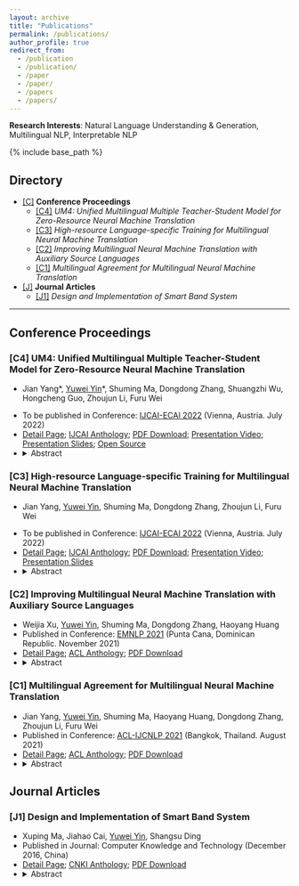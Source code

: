 ```yaml
---
layout: archive
title: "Publications"
permalink: /publications/
author_profile: true
redirect_from:
  - /publication
  - /publication/
  - /paper
  - /paper/
  - /papers
  - /papers/
---
```


<script src="https://polyfill.io/v3/polyfill.min.js?features=es6"></script>
<script id="MathJax-script" async src="https://cdn.jsdelivr.net/npm/mathjax@3/es5/tex-mml-chtml.js"></script>
<script> 
MathJax = {
  tex: {
    inlineMath: [['$', '$']],
    processEscapes: true
  }
};
</script>

**Research Interests**: Natural Language Understanding & Generation, Multilingual NLP, Interpretable NLP

<!-- {% if author.googlescholar %}
  You can also find my articles on <u><a href="{{author.googlescholar}}">my Google Scholar profile</a>.</u>
{% endif %} -->

{% include base_path %}

<!-- {% for post in site.publications reversed %}
  {% include archive-single.html %}
{% endfor %} -->

<h2 id="yyw-directory">Directory</h2>

<!-- - **Conference Proceedings** (<a href="#yyw-pub-conference">Jump</a>)
  - [C1] *Improving Multilingual Neural Machine Translation with Auxiliary Source Languages* (<a href="#yyw-pub-conference-MNMT-auxSource">Jump</a>)
  - [C2] *Multilingual Agreement for Multilingual Neural Machine Translation* (<a href="#yyw-pub-conference-MNMT-multiAgreement">Jump</a>)
- **Journal Articles** (<a href="#yyw-pub-journal">Jump</a>)
  - [J1] *Design and Implementation of Smart Band System* (<a href="#yyw-pub-journal-Smart-Band-System">Jump</a>) -->

- [[C]](#yyw-pub-conference) **Conference Proceedings**
  - [[C4]](#yyw-pub-conference-MNMT-UM4) *UM4: Unified Multilingual Multiple Teacher-Student Model for Zero-Resource Neural Machine Translation*
  - [[C3]](#yyw-pub-conference-MNMT-HLT) *High-resource Language-specific Training for Multilingual Neural Machine Translation*
  - [[C2]](#yyw-pub-conference-MNMT-auxSource) *Improving Multilingual Neural Machine Translation with Auxiliary Source Languages*
  - [[C1]](#yyw-pub-conference-MNMT-multiAgreement) *Multilingual Agreement for Multilingual Neural Machine Translation*
- [[J]](#yyw-pub-journal) **Journal Articles**
  - [[J1]](#yyw-pub-journal-Smart-Band-System) *Design and Implementation of Smart Band System*
<!-- - [[P]](#yyw-pub-preprints) **Preprints** -->
  <!-- - [[P1]](#yyw-pub-preprints-XNLP) *XNLP* -->

---

<h2 id="yyw-pub-conference">Conference Proceedings</h2>

<h3 id="yyw-pub-conference-MNMT-UM4">[C4] UM4: Unified Multilingual Multiple Teacher-Student Model for Zero-Resource Neural Machine Translation</h3>

<!-- * <a href="#yyw-directory">Back to Directory</a> -->
<!-- * <a href="#yyw-pub-conference">Back to Chapter Head</a> -->
- Jian Yang\*, <u>Yuwei Yin</u>\*, Shuming Ma, Dongdong Zhang, Shuangzhi Wu, Hongcheng Guo, Zhoujun Li, Furu Wei
<!-- - Published in Conference: [IJCAI-ECAI 2022](https://2021.emnlp.org/) (July 2022) -->
- To be published in Conference: [IJCAI-ECAI 2022](https://ijcai-22.org/) (Vienna, Austria. July 2022)
- [Detail Page](https://yuweiyin.github.io/publications/2022-07-23-IJCAI-MNMT-UM4); [IJCAI Anthology](https://www.ijcai.org/past_proceedings); [PDF Download](https://yuweiyin.github.io/files/publications/2022-07-23-IJCAI-MNMT-UM4.pdf); [Presentation Video](https://www.youtube.com/channel/UCNePN1NOOrODhapYR_-LlHA); [Presentation Slides](https://yuweiyin.github.io/files/publications/2022-07-23-IJCAI-MNMT-UM4-Slides.pdf); [Open Source](https://github.com/YuweiYin/UM4)
- <details><summary>Abstract</summary>Most translation tasks among languages belong to the zero-resource translation problem where parallel corpora are unavailable. Multilingual neural machine translation (MNMT) enables one-pass translation using shared semantic space for all languages compared to the two-pass pivot translation but often underperforms the pivot-based method. In this paper, we propose a novel method, named as <b>U</b>nified <b>M</b>ultilingual <b>M</b>ultiple teacher-student <b>M</b>odel for N<b>M</b>T (<b>UM4</b>). Our method unifies source-teacher, target-teacher, and pivot-teacher models to guide the student model for the zero-resource translation. The source teacher and target teacher force the student to learn the direct source to target translation by the distilled knowledge on both source and target sides. The monolingual corpus is further leveraged by the pivot-teacher model to enhance the student model. Experimental results demonstrate that our model of 72 directions significantly outperforms previous methods on the WMT benchmark.</details>


<h3 id="yyw-pub-conference-MNMT-HLT">[C3] High-resource Language-specific Training for Multilingual Neural Machine Translation</h3>

<!-- * <a href="#yyw-directory">Back to Directory</a> -->
<!-- * <a href="#yyw-pub-conference">Back to Chapter Head</a> -->
- Jian Yang, <u>Yuwei Yin</u>, Shuming Ma, Dongdong Zhang, Zhoujun Li, Furu Wei
<!-- - Published in Conference: [IJCAI-ECAI 2022](https://2021.emnlp.org/) (July 2022) -->
- To be published in Conference: [IJCAI-ECAI 2022](https://ijcai-22.org/) (Vienna, Austria. July 2022)
- [Detail Page](https://yuweiyin.github.io/publications/2022-07-23-IJCAI-MNMT-HLT); [IJCAI Anthology](https://www.ijcai.org/past_proceedings); [PDF Download](https://yuweiyin.github.io/files/publications/2022-07-23-IJCAI-MNMT-HLT.pdf); [Presentation Video](https://www.youtube.com/channel/UCNePN1NOOrODhapYR_-LlHA); [Presentation Slides](https://yuweiyin.github.io/files/publications/2022-07-23-IJCAI-MNMT-HLT-Slides.pdf)
- <details><summary>Abstract</summary>Multilingual neural machine translation (MNMT) trained in multiple language pairs has attracted considerable attention due to fewer model parameters and lower training costs by sharing knowledge among multiple languages. Nonetheless, multilingual training is plagued by language interference degeneration in shared parameters because of the negative interference among different translation directions, especially on high-resource languages. In this paper, we propose the multilingual translation model with the high-resource language-specific training (<b>HLT-MT</b>) to alleviate the negative interference, which adopts the two-stage training with the language-specific selection mechanism. Specifically, we first train the multilingual model only with the high-resource pairs and select the language-specific modules at the top of the decoder to enhance the translation quality of high-resource directions. Next, the model is further trained on all available corpora to transfer knowledge from high-resource languages (HRLs) to low-resource languages (LRLs). Experimental results show that HLT-MT outperforms various strong baselines on WMT-10 and OPUS-100 benchmarks. Furthermore, the analytic experiments validate the effectiveness of our method in mitigating the negative interference in multilingual training.</details>


<!-- - <a href="#yyw-directory">Back to Directory</a> -->
<!-- - [C1] *Improving Multilingual Neural Machine Translation with Auxiliary Source Languages* (<a href="#yyw-pub-conference-MNMT-auxSource">Jump</a>) -->
<!-- - [C2] *Multilingual Agreement for Multilingual Neural Machine Translation* (<a href="#yyw-pub-conference-MNMT-multiAgreement">Jump</a>) -->


<h3 id="yyw-pub-conference-MNMT-auxSource">[C2] Improving Multilingual Neural Machine Translation with Auxiliary Source Languages</h3>

<!-- * <a href="#yyw-directory">Back to Directory</a> -->
<!-- * <a href="#yyw-pub-conference">Back to Chapter Head</a> -->
- Weijia Xu, <u>Yuwei Yin</u>, Shuming Ma, Dongdong Zhang, Haoyang Huang
- Published in Conference: [EMNLP 2021](https://2021.emnlp.org/) (Punta Cana, Dominican Republic. November 2021)
- [Detail Page](https://yuweiyin.github.io/publications/2021-11-07-EMNLP-MNMT-auxSource); [ACL Anthology](https://aclanthology.org/2021.findings-emnlp.260/); [PDF Download](https://yuweiyin.github.io/files/publications/2021-11-07-EMNLP-MNMT-auxSource.pdf)
- <details><summary>Abstract</summary>Multilingual neural machine translation models typically handle one source language at a time. However, prior work has shown that translating from multiple source languages improves translation quality. Different from existing approaches on multi-source translation that are limited to the test scenario where parallel source sentences from multiple languages are available at inference time, we propose to improve multilingual translation in a more common scenario by exploiting synthetic source sentences from auxiliary languages. We train our model on synthetic multi-source corpora and apply random masking to enable flexible inference with single-source or bi-source inputs. Extensive experiments on Chinese/English-Japanese and a large-scale multilingual translation benchmark show that our model outperforms the multilingual baseline significantly by up to +4.0 BLEU with the largest improvements on low-resource or distant language pairs.</details>


<h3 id="yyw-pub-conference-MNMT-multiAgreement">[C1] Multilingual Agreement for Multilingual Neural Machine Translation</h3>

<!-- * <a href="#yyw-directory">Back to Directory</a> -->
<!-- * <a href="#yyw-pub-conference">Back to Chapter Head</a> -->
- Jian Yang, <u>Yuwei Yin</u>, Shuming Ma, Haoyang Huang, Dongdong Zhang, Zhoujun Li, Furu Wei
- Published in Conference: [ACL-IJCNLP 2021](https://2021.aclweb.org/) (Bangkok, Thailand. August 2021)
- [Detail Page](https://yuweiyin.github.io/publications/2021-08-02-ACL-MNMT-multiAgreement); [ACL Anthology](https://aclanthology.org/2021.acl-short.31/); [PDF Download](https://yuweiyin.github.io/files/publications/2021-08-02-ACL-MNMT-multiAgreement.pdf)
- <details><summary>Abstract</summary>Although multilingual neural machine translation (MNMT) enables multiple language translations, the training process is based on independent multilingual objectives. Most multilingual models can not explicitly exploit different language pairs to assist each other, ignoring the relationships among them. In this work, we propose a novel agreement-based method to encourage multilingual agreement among different translation directions, which minimizes the differences among them. We combine the multilingual training objectives with the agreement term by randomly substituting some fragments of the source language with their counterpart translations of auxiliary languages. To examine the effectiveness of our method, we conduct experiments on the multilingual translation task of 10 language pairs. Experimental results show that our method achieves significant improvements over the previous multilingual baselines.</details>



<h2 id="yyw-pub-journal">Journal Articles</h2>

<!-- - <a href="#yyw-directory">Back to Directory</a> -->
<!-- - [J1] *Design and Implementation of Smart Band System* (<a href="#yyw-pub-journal-Smart-Band-System">Jump</a>) -->

<h3 id="yyw-pub-journal-Smart-Band-System">[J1] Design and Implementation of Smart Band System</h3>

<!-- - <a href="#yyw-directory">Back to Directory</a> -->
<!-- - <a href="#yyw-pub-journal">Back to Chapter Head</a> -->
- Xuping Ma, Jiahao Cai, <u>Yuwei Yin</u>, Shangsu Ding
- Published in Journal: Computer Knowledge and Technology (December 2016, China)
- [Detail Page](https://yuweiyin.github.io/publications/2016-12-01-Smart-Band-System); [CNKI Anthology](https://www.cnki.com.cn/Article/CJFDTotal-DNZS201636043.htm); [PDF Download](https://yuweiyin.github.io/files/publications/2016-12-01-Smart-Band-System.pdf)
- <details><summary>Abstract</summary>Nowadays, health and intelligent medical are hotspot of the society. According to this, here puts forward a design and implementation of smart band system, focus on measuring the heart rate and the sports situation. The first part is about the main technics which are used, including the Photo Plethysmography and acceleration measure; then the second part is the introduction about design of band, the telephone client and the backend server including the design of hardware, client and database, and how to process the data; in the end an instance is used to prove the practicability of the system. Based on this, a conclusion is drawn, and the future direction is put forward.</details>



<!-- <h2 id="yyw-pub-preprints">Preprints</h2> -->

<!-- <h3 id="yyw-pub-preprints-XNLP">[P1] XNLP</h3> -->
